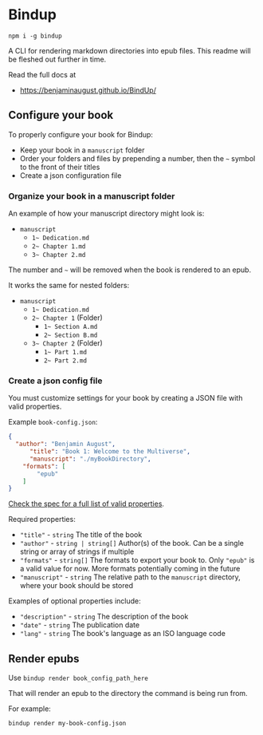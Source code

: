 # Bindup

`npm i -g bindup`

A CLI for rendering markdown directories into epub files. This readme will be fleshed out further in time.

Read the full docs at 
- https://benjaminaugust.github.io/BindUp/

## Configure your book

To properly configure your book for Bindup:

- Keep your book in a `manuscript` folder
- Order your folders and files by prepending a number, then the `~` symbol to the front of their titles
- Create a json configuration file

### Organize your book in a manuscript folder

An example of how your manuscript directory might look is:

- `manuscript`
  - `1~ Dedication.md`
  - `2~ Chapter 1.md`
  - `3~ Chapter 2.md`

The number and `~` will be removed when the book is rendered to an epub.

It works the same for nested folders:

- `manuscript`
  - `1~ Dedication.md`
  - `2~ Chapter 1` (Folder)
    - `1~ Section A.md`
    - `2~ Section B.md`
  - `3~ Chapter 2` (Folder)
    - `1~ Part 1.md`
    - `2~ Part 2.md`

### Create a json config file

You must customize settings for your book by creating a JSON file with valid properties. 

Example `book-config.json`:

```json
{
  "author": "Benjamin August",
      "title": "Book 1: Welcome to the Multiverse",
      "manuscript": "./myBookDirectory",
    "formats": [
        "epub"
    ]
}
```

[Check the spec for a full list of valid properties](https://benjaminaugust.github.io/BindUp/book).

Required properties:

- `"title"` - `string` The title of the book
- `"author"` - `string | string[]` Author(s) of the book. Can be a single string or array of strings if multiple
- `"formats"` - `string[]` The formats to export your book to. Only `"epub"` is a valid value for now. More formats potentially coming in the future
- `"manuscript"` - `string` The relative path to the `manuscript` directory, where your book should be stored

Examples of optional properties include:

- `"description"` - `string` The description of the book
- `"date"` - `string` The publication date
- `"lang"` - `string` The book's language as an ISO language code

## Render epubs

Use `bindup render book_config_path_here`

That will render an epub to the directory the command is being run from.

For example:

`bindup render my-book-config.json`